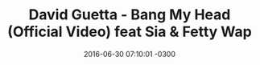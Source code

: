---
layout: post
title:  "David Guetta - Bang My Head (Official Video) feat Sia & Fetty Wap"
date:   2016-06-30 07:10:01 -0300
tags: [David Guetta, Sia, Fetty Wap]
video_id: qqjVwAg5fK4
---